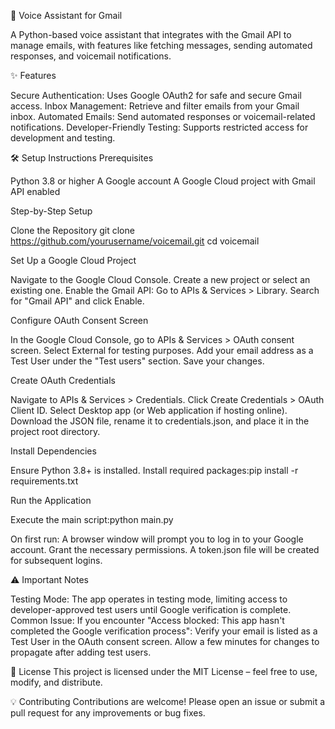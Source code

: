 📧 Voice Assistant for Gmail




A Python-based voice assistant that integrates with the Gmail API to manage emails, with features like fetching messages, sending automated responses, and voicemail notifications.

✨ Features

Secure Authentication: Uses Google OAuth2 for safe and secure Gmail access.
Inbox Management: Retrieve and filter emails from your Gmail inbox.
Automated Emails: Send automated responses or voicemail-related notifications.
Developer-Friendly Testing: Supports restricted access for development and testing.


🛠️ Setup Instructions
Prerequisites

Python 3.8 or higher
A Google account
A Google Cloud project with Gmail API enabled

Step-by-Step Setup

Clone the Repository
git clone https://github.com/yourusername/voicemail.git
cd voicemail


Set Up a Google Cloud Project

Navigate to the Google Cloud Console.
Create a new project or select an existing one.
Enable the Gmail API:
Go to APIs & Services > Library.
Search for "Gmail API" and click Enable.




Configure OAuth Consent Screen

In the Google Cloud Console, go to APIs & Services > OAuth consent screen.
Select External for testing purposes.
Add your email address as a Test User under the "Test users" section.
Save your changes.


Create OAuth Credentials

Navigate to APIs & Services > Credentials.
Click Create Credentials > OAuth Client ID.
Select Desktop app (or Web application if hosting online).
Download the JSON file, rename it to credentials.json, and place it in the project root directory.


Install Dependencies

Ensure Python 3.8+ is installed.
Install required packages:pip install -r requirements.txt




Run the Application

Execute the main script:python main.py


On first run:
A browser window will prompt you to log in to your Google account.
Grant the necessary permissions.
A token.json file will be created for subsequent logins.






⚠️ Important Notes

Testing Mode: The app operates in testing mode, limiting access to developer-approved test users until Google verification is complete.
Common Issue: If you encounter "Access blocked: This app hasn't completed the Google verification process":
Verify your email is listed as a Test User in the OAuth consent screen.
Allow a few minutes for changes to propagate after adding test users.




📜 License
This project is licensed under the MIT License – feel free to use, modify, and distribute.

💡 Contributing
Contributions are welcome! Please open an issue or submit a pull request for any improvements or bug fixes.
